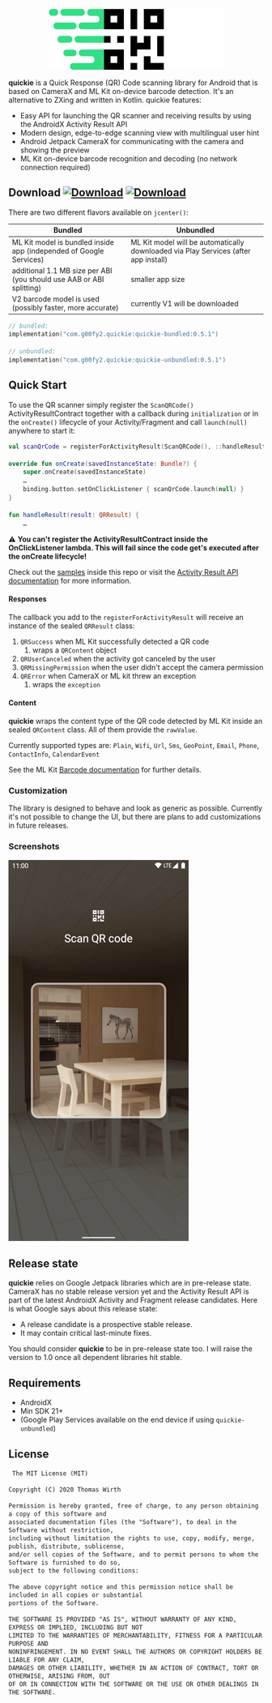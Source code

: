 <p align="center">
  <img width="345" height="120" src="https://raw.githubusercontent.com/G00fY2/Quickie/gh-pages/media/logo.png">
</p>

**quickie** is a Quick Response (QR) Code scanning library for Android that is based on CameraX and ML Kit on-device barcode detection. It's an alternative to ZXing and written in Kotlin. quickie features:
- Easy API for launching the QR scanner and receiving results by using the AndroidX Activity Result API
- Modern design, edge-to-edge scanning view with multilingual user hint
- Android Jetpack CameraX for communicating with the camera and showing the preview
- ML Kit on-device barcode recognition and decoding (no network connection required)

## Download [![Download](https://img.shields.io/maven-metadata/v?label=quickie-bundled&metadataUrl=https%3A%2F%2Fbintray.com%2Fg00fy2%2Fmaven%2Fdownload_file%3Ffile_path%3Dcom%252Fg00fy2%252Fquickie%252Fquickie-unbundled%252Fmaven-metadata.xml)](https://bintray.com/g00fy2/maven/quickie-bundled) [![Download](https://img.shields.io/maven-metadata/v?label=quickie-unbundled&metadataUrl=https%3A%2F%2Fbintray.com%2Fg00fy2%2Fmaven%2Fdownload_file%3Ffile_path%3Dcom%252Fg00fy2%252Fquickie%252Fquickie-bundled%252Fmaven-metadata.xml)](https://bintray.com/g00fy2/maven/quickie-unbundled)
There are two different flavors available on `jcenter()`:

| Bundled                             | Unbundled                                         |
| ----------------------------------- | ------------------------------------------------- |
| ML Kit model is bundled inside app (independed of Google Services) | ML Kit model will be automatically downloaded via Play Services (after app install) |
| additional 1.1 MB size per ABI (you should use AAB or ABI splitting) | smaller app size |
| V2 barcode model is used (possibly faster, more accurate) | currently V1 will be downloaded
```kotlin
// bundled:  
implementation("com.g00fy2.quickie:quickie-bundled:0.5.1")

// unbundled:
implementation("com.g00fy2.quickie:quickie-unbundled:0.5.1")
```

## Quick Start
To use the QR scanner simply register the `ScanQRCode()` ActivityResultContract together with a callback during `initialization` or in the `onCreate()` lifecycle of your Activity/Fragment and call `launch(null)` anywhere to start it:
```kotlin
val scanQrCode = registerForActivityResult(ScanQRCode(), ::handleResult)

override fun onCreate(savedInstanceState: Bundle?) {
    super.onCreate(savedInstanceState)
    …
    binding.button.setOnClickListener { scanQrCode.launch(null) }
}

fun handleResult(result: QRResult) {
    …
```
⚠️ **You can't register the ActivityResultContract inside the OnClickListener lambda. This will fail since the code get's executed after the onCreate lifecycle!**

Check out the [samples](https://github.com/G00fY2/quickie/tree/develop/sample) inside this repo or visit the [Activity Result API documentation](https://developer.android.com/training/basics/intents/result) for more information.

#### Responses
The callback you add to the `registerForActivityResult` will receive an instance of the sealed `QRResult` class: 

1. `QRSuccess` when ML Kit successfully detected a QR code
   1. wraps a `QRContent` object
1. `QRUserCanceled` when the activity got canceled by the user
1. `QRMissingPermission` when the user didn't accept the camera permission
1. `QRError` when CameraX or ML kit threw an exception
   1. wraps the `exception`

#### Content
**quickie** wraps the content type of the QR code detected by ML Kit inside an sealed `QRContent` class. All of them provide the `rawValue`.

Currently supported types are:
`Plain`, `Wifi`, `Url`, `Sms`, `GeoPoint`, `Email`, `Phone`, `ContactInfo`, `CalendarEvent`

See the ML Kit [Barcode documentation](https://developers.google.com/android/reference/com/google/mlkit/vision/barcode/Barcode#nested-class-summary) for further details.

### Customization
The library is designed to behave and look as generic as possible. Currently it's not possible to change the UI, but there are plans to add customizations in future releases.

### Screenshots
![Image](https://raw.githubusercontent.com/G00fY2/Quickie/gh-pages/media/quickie-device-demo.png)

## Release state
**quickie** relies on Google Jetpack libraries which are in pre-release state. CameraX has no stable release version yet and the Activity Result API is part of the latest AndroidX Activity and Fragment release candidates. Here is what Google says about this release state:
* A release candidate is a prospective stable release.
* It may contain critical last-minute fixes.

You should consider **quickie** to be in pre-release state too. I will raise the version to 1.0 once all dependent libraries hit stable.

## Requirements
* AndroidX
* Min SDK 21+
* (Google Play Services available on the end device if using `quickie-unbundled`)

## License
     The MIT License (MIT)

    Copyright (C) 2020 Thomas Wirth

    Permission is hereby granted, free of charge, to any person obtaining a copy of this software and
    associated documentation files (the "Software"), to deal in the Software without restriction,
    including without limitation the rights to use, copy, modify, merge, publish, distribute, sublicense,
    and/or sell copies of the Software, and to permit persons to whom the Software is furnished to do so,
    subject to the following conditions:

    The above copyright notice and this permission notice shall be included in all copies or substantial
    portions of the Software.

    THE SOFTWARE IS PROVIDED "AS IS", WITHOUT WARRANTY OF ANY KIND, EXPRESS OR IMPLIED, INCLUDING BUT NOT
    LIMITED TO THE WARRANTIES OF MERCHANTABILITY, FITNESS FOR A PARTICULAR PURPOSE AND
    NONINFRINGEMENT. IN NO EVENT SHALL THE AUTHORS OR COPYRIGHT HOLDERS BE LIABLE FOR ANY CLAIM,
    DAMAGES OR OTHER LIABILITY, WHETHER IN AN ACTION OF CONTRACT, TORT OR OTHERWISE, ARISING FROM, OUT
    OF OR IN CONNECTION WITH THE SOFTWARE OR THE USE OR OTHER DEALINGS IN THE SOFTWARE.

